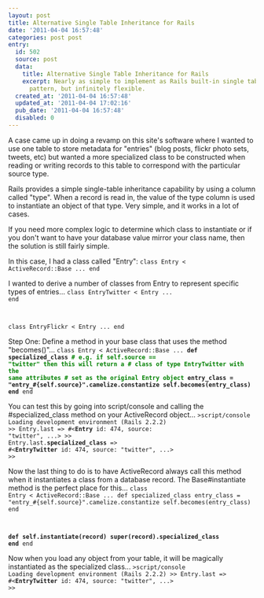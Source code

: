 ```yaml
---
layout: post
title: Alternative Single Table Inheritance for Rails
date: '2011-04-04 16:57:48'
categories: post post
entry:
  id: 502
  source: post
  data:
    title: Alternative Single Table Inheritance for Rails
    excerpt: Nearly as simple to implement as Rails built-in single table inheritance
      pattern, but infinitely flexible.
  created_at: '2011-04-04 16:57:48'
  updated_at: '2011-04-04 17:02:16'
  pub_date: '2011-04-04 16:57:48'
  disabled: 0
---
```

A case came up in doing a revamp on this site's software where I wanted to use one table to store metadata for "entries" (blog posts, flickr photo sets, tweets, etc) but wanted a more specialized class to be constructed when reading or writing records to this table to correspond with the particular source type.

Rails provides a simple single-table inheritance capability by using a column called "type".  When a record is read in, the value of the type column is used to instantiate an object of that type.  Very simple, and it works in a lot of cases.

If you need more complex logic to determine which class to instantiate or if you don't want to have your database value mirror your class name, then the solution is still fairly simple.

In this case, I had a class called "Entry":
<code>class Entry < ActiveRecord::Base
  ...
end</code>

I wanted to derive a number of classes from Entry to represent specific types of entries...
<code>class EntryTwitter &lt; Entry
  ...
end

class EntryFlickr &lt; Entry
  ...
end</code>

Step One: Define a method in your base class that uses the method "becomes()"...
<code>class Entry &lt; ActiveRecord::Base
  ...
  <strong>def specialized_class
    <span style="color:green;"># e.g. if self.source == "twitter" then this will return a 
    # class of type EntryTwitter with the same attributes 
    # set as the original Entry object</span>
    entry_class = "entry_#{self.source}".camelize.constantize
    self.becomes(entry_class)
  end</strong>
end
</code>

You can test this by going into script/console and calling the #specialized_class method on your ActiveRecord object...
<code>&gt;script/console
Loading development environment (Rails 2.2.2)
&gt;&gt; Entry.last
=&gt; #&lt;<strong>Entry</strong> id: 474, source: "twitter", ...&gt;
&gt;&gt; Entry.last.<strong>specialized_class</strong>
=&gt; #&lt;<strong>EntryTwitter</strong> id: 474, source: "twitter", ...&gt;
&gt;&gt;</code>

Now the last thing to do is to have ActiveRecord always call this method when it instantiates a class from a database record.  The Base#instantiate method is the perfect place for this...
<code>class Entry &lt; ActiveRecord::Base
  ...
  def specialized_class
    entry_class = "entry_#{self.source}".camelize.constantize
    self.becomes(entry_class)
  end

  <strong>def self.instantiate(record)
    super(record).specialized_class
  end</strong>
end</code>

Now when you load any object from your table, it will be magically instantiated as the specialized class...
<code>&gt;script/console
Loading development environment (Rails 2.2.2)
&gt;&gt; Entry.last
=&gt; #&lt;<strong>EntryTwitter</strong> id: 474, source: "twitter", ...&gt;
&gt;&gt;</code>
